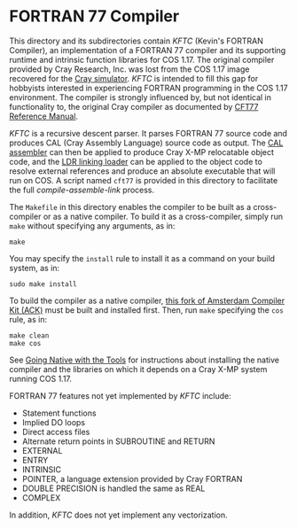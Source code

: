# FORTRAN 77 Compiler
This directory and its subdirectories contain _KFTC_ (Kevin's FORTRAN Compiler), an
implementation of a FORTRAN 77 compiler and its supporting runtime and intrinsic function
libraries for COS 1.17. The original compiler provided by Cray Research, Inc. was lost from
the COS 1.17 image recovered for the
[Cray simulator](https://github.com/andrastantos/cray-sim). _KFTC_ is intended to fill this
gap for hobbyists interested in experiencing FORTRAN programming in the COS 1.17 environment.
The compiler is strongly influenced by, but not identical in functionality to, the original
Cray compiler as documented by
[CFT77 Reference Manual](http://bitsavers.trailing-edge.com/pdf/cray/CFT/SR-0018B_CFT77_Reference_Feb88.pdf).

_KFTC_ is a recursive descent parser. It parses FORTRAN 77 source code and produces CAL (Cray
Assembly Language) source code as output. The [CAL assembler](../README.md#cal) can then be
applied to produce Cray X-MP relocatable object code, and the
[LDR linking loader](../README.md#ldr) can be applied to the object code to resolve external
references and produce an absolute executable that will run on COS. A script named `cft77` is
provided in this directory to facilitate the full _compile-assemble-link_ process.

The `Makefile` in this directory enables the compiler to be built as a cross-compiler or as
a native compiler. To build it as a cross-compiler, simply run `make` without specifying any
arguments, as in:

```
make
```

You may specify the `install` rule to install it as a command on your build system, as in:

```
sudo make install
```

To build the compiler as a native compiler,
[this fork of Amsterdam Compiler Kit (ACK)](https://github.com/kej715/ack)
must be built and installed first. Then, run `make` specifying the `cos` rule, as in:

```
make clean
make cos
```

See [Going Native with the Tools](../README.md#native) for instructions about installing the
native compiler and the libraries on which it depends on a Cray X-MP system running COS 1.17.

FORTRAN 77 features not yet implemented by _KFTC_ include:

- Statement functions
- Implied DO loops
- Direct access files
- Alternate return points in SUBROUTINE and RETURN
- EXTERNAL
- ENTRY
- INTRINSIC
- POINTER, a language extension provided by Cray FORTRAN
- DOUBLE PRECISION is handled the same as REAL
- COMPLEX

In addition, _KFTC_ does not yet implement any vectorization.
